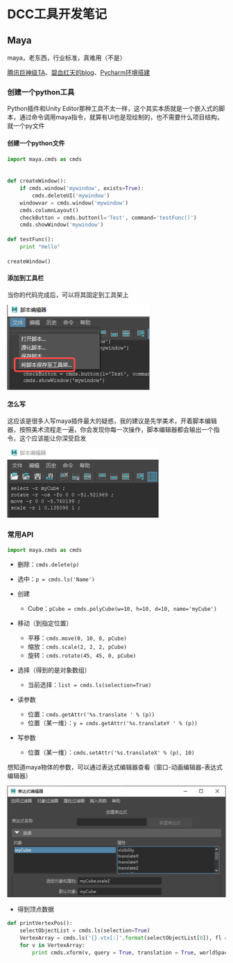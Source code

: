 # DCC工具开发笔记

## Maya

maya，老东西，行业标准，真难用（不是）

[腾讯巨神级TA](https://zhuanlan.zhihu.com/p/76957745)、[碧血红天的blog](http://www.zt-page.com/?p=109)、[Pycharm环境搭建](https://www.cnblogs.com/3lina/p/11672415.html)

### 创建一个python工具

Python插件和Unity Editor那种工具不太一样，这个其实本质就是一个嵌入式的脚本，通过命令调用maya指令，就算有UI也是现绘制的，也不需要什么项目结构，就一个py文件

#### 创建一个python文件

```python
import maya.cmds as cmds


def createWindow():
    if cmds.window('mywindow', exists=True):
        cmds.deleteUI('mywindow')
    windowvar = cmds.window('mywindow')
    cmds.columnLayout()
    checkButton = cmds.button(l='Test', command='testFunc()')
    cmds.showWindow('mywindow')

def testFunc():
    print "Hello"

createWindow()
```

#### 添加到工具栏

当你的代码完成后，可以将其固定到工具架上

![maya保存工具栏](Image/maya保存工具栏.png)



#### 怎么写

这应该是很多人写maya插件最大的疑惑，我的建议是先学美术，开着脚本编辑器，按照美术流程走一遍，你会发现你每一次操作，脚本编辑器都会输出一个指令，这个应该能让你深受启发

![maya脚本](Image/maya脚本.png)



### 常用API

```python
import maya.cmds as cmds
```

- 删除：`cmds.delete(p)`
- 选中：`p = cmds.ls('Name')`

- 创建
  - Cube：`pCube = cmds.polyCube(w=10, h=10, d=10, name='myCube')`

- 移动（到指定位置）
  - 平移：`cmds.move(0, 10, 0, pCube)`
  - 缩放：`cmds.scale(2, 2, 2, pCube)`
  - 旋转：`cmds.rotate(45, 45, 0, pCube)`

- 选择（得到的是对象数组）
  - 当前选择：`list = cmds.ls(selection=True)`

- 读参数
  - 位置：`cmds.getAttr('%s.translate ' % (p))`
  - 位置（某一维）：`y = cmds.getAttr('%s.translateY ' % (p))`
- 写参数
  - 位置（某一维）：`cmds.setAttr('%s.translateX' % (p), 10)`

想知道maya物体的参数，可以通过表达式编辑器查看（窗口-动画编辑器-表达式编辑器）

![maya表达式编辑器](Image/maya表达式编辑器.png)

- 得到顶点数据

```python
def printVertexPos():
    selectObjectList = cmds.ls(selection=True)
    VertexArray = cmds.ls('{}.vtx[:]'.format(selectObjectList[0]), fl = True)
    for v in VertexArray:
        print cmds.xform(v, query = True, translation = True, worldSpace = True)
```

